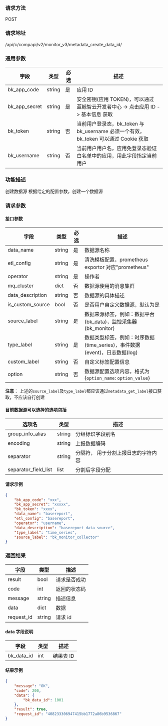 
### 请求方法

POST


### 请求地址

/api/c/compapi/v2/monitor_v3/metadata_create_data_id/


### 通用参数

| 字段 | 类型 | 必选 |  描述 |
|-----------|------------|--------|------------|
| bk_app_code  |  string    | 是 | 应用 ID     |
| bk_app_secret|  string    | 是 | 安全密钥(应用 TOKEN)，可以通过 蓝鲸智云开发者中心 -> 点击应用 ID -> 基本信息 获取 |
| bk_token     |  string    | 否 | 当前用户登录态，bk_token 与 bk_username 必须一个有效，bk_token 可以通过 Cookie 获取 |
| bk_username  |  string    | 否 | 当前用户用户名，应用免登录态验证白名单中的应用，用此字段指定当前用户 |


### 功能描述

创建数据源
根据给定的配置参数，创建一个数据源

### 请求参数



#### 接口参数

| 字段           | 类型   | 必选 | 描述        |
| -------------- | ------ | ---- | ----------- |
| data_name     | string | 是   | 数据源名称 |
| etl_config | string | 是 |清洗模板配置，prometheus exportor 对应"prometheus" |
| operator | string | 是 | 操作者 |
| mq_cluster | dict | 否 | 数据源使用的消息集群 |
| data_description | string | 否 | 数据源的具体描述 |
| is_custom_source | bool | 否 | 是否用户自定义数据源，默认为是 |
| source_label | string | 是 | 数据来源标签，例如：数据平台(bk_data)，监控采集器(bk_monitor) |
| type_label | string | 是 | 数据类型标签，例如：时序数据(time_series)，事件数据(event)，日志数据(log) |
| custom_label | string | 否 | 自定义标签配置信息 |
| option | string | 否 | 数据源配置选项内容，格式为{`option_name`: `option_value`} |

**注意**： 上述的`source_label`及`type_label`都应该通过`metadata_get_label`接口获取，不应该自行创建 

#### 目前数据源可以选择的选项包括

| 选项名 | 类型 | 描述 |
| -------------- | ------ | ----------- |
| group_info_alias | string | 分组标识字段别名 |
| encoding | string | 上报数据编码 |
| separator | string | 分隔符， 用于分割上报日志的字符内容 |
| separator_field_list | list | 分割后字段分配 |


#### 请求示例

```json
{
    "bk_app_code": "xxx",
  	"bk_app_secret": "xxxxx",
  	"bk_token": "xxxx",
	"data_name": "basereport",
	"etl_config": "basereport",
	"operator": "username",
	"data_description": "basereport data source",
	"type_label": "time_series",
	"source_label": "bk_monitor_collector"
}
```

### 返回结果

| 字段       | 类型   | 描述         |
| ---------- | ------ | ------------ |
| result     | bool   | 请求是否成功 |
| code       | int    | 返回的状态码 |
| message    | string | 描述信息     |
| data       | dict   | 数据         |
| request_id | string | 请求 id       |

#### data 字段说明

| 字段                | 类型   | 描述     |
| ------------------- | ------ | -------- |
| bk_data_id | int | 结果表 ID |

#### 结果示例

```json
{
    "message": "OK",
    "code": 200,
    "data": {
    	"bk_data_id": 1001
    },
    "result": true,
    "request_id": "408233306947415bb1772a86b9536867"
}
```